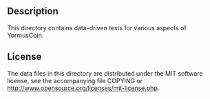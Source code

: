 Description
------------

This directory contains data-driven tests for various aspects of YormusCoin.

License
--------

The data files in this directory are distributed under the MIT software
license, see the accompanying file COPYING or
http://www.opensource.org/licenses/mit-license.php.

